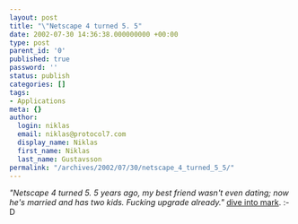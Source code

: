 ```yaml
---
layout: post
title: "\"Netscape 4 turned 5. 5"
date: 2002-07-30 14:36:38.000000000 +00:00
type: post
parent_id: '0'
published: true
password: ''
status: publish
categories: []
tags:
- Applications
meta: {}
author:
  login: niklas
  email: niklas@protocol7.com
  display_name: Niklas
  first_name: Niklas
  last_name: Gustavsson
permalink: "/archives/2002/07/30/netscape_4_turned_5_5/"
---
```

_"Netscape 4 turned 5. 5 years ago, my best friend wasn't even dating; now he's married and has two kids. Fucking upgrade already."_ [dive into mark](http://diveintomark.org/archives/2002/07/29.html#while_you_were_out). :-D


